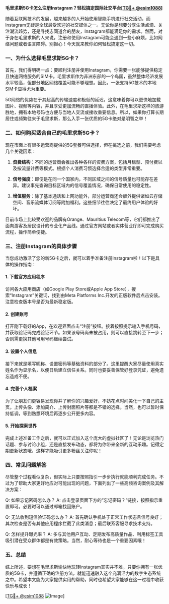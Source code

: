 **毛里求斯5G卡怎么注册Instagram？轻松搞定国际社交平台[[TG💪+ @esim1088](https://t.me/s/esim1088)]**

随着互联网技术的发展，越来越多的人开始使用智能手机进行社交活动，而Instagram无疑是全球最受欢迎的社交媒体之一。无论你是想要分享生活点滴、关注潮流趋势，还是寻找志同道合的朋友，Instagram都能满足你的需求。然而，对于身在毛里求斯的人来说，注册和使用Instagram可能会遇到一些小麻烦，比如网络问题或者语言障碍。别担心！今天就来教你如何轻松搞定这一切。

### 一、为什么选择毛里求斯5G卡？

首先，我们得明确一点：要顺利注册并使用Instagram，你需要一张能够提供稳定且快速网络服务的SIM卡。毛里求斯作为非洲东部的一个岛国，虽然整体经济发展水平较高，但部分地区网络覆盖可能不够理想。因此，一张支持5G技术的本地SIM卡显得尤为重要。

5G网络的优势在于其超高的传输速度和极低的延迟，这意味着你可以更快地加载图片、视频等内容，并且享受更加流畅的直播体验。此外，在毛里求斯这样的旅游胜地，拥有本地号码也方便与当地人交流或接收重要信息。所以，如果你打算长期居住或频繁往来于毛里求斯，那么入手一张优质的5G卡绝对是明智之举！

### 二、如何购买适合自己的毛里求斯5G卡？

现在市面上有很多运营商提供的5G套餐可供选择，但在挑选之前，我们需要考虑几个关键因素：

1. **资费结构**：不同的运营商会推出各种各样的资费方案，包括月租型、预付费以及按流量计费等模式。根据个人消费习惯选择合适的类型非常重要。
   
2. **信号强度**：即便是在同一个国家内，不同区域之间的信号质量也可能存在差异。建议事先查询目标区域内的信号覆盖情况，确保日常使用的稳定性。
   
3. **增值服务**：除了基本通话和上网功能外，部分运营商还会额外提供诸如云存储空间、音乐流媒体订阅等附加福利。这些细节往往决定了最终用户体验的好坏。

目前市场上比较受欢迎的品牌有Orange、Mauritius Telecom等，它们都推出了面向游客及居民设计的专业化产品线。通过官方网站或者实体营业厅即可完成购买流程，操作简单便捷。

### 三、注册Instagram的具体步骤

当您成功激活了您的新5G卡之后，就可以着手准备注册Instagram啦！以下是具体的操作指南：

#### 1. 下载官方应用程序
访问各大应用商店（如Google Play Store或Apple App Store），搜索“Instagram”关键词，找到由Meta Platforms Inc.开发的正版软件后点击安装。注意检查版本号是否为最新稳定版。

#### 2. 创建账号
打开刚下载好的App，在欢迎界面点击“注册”按钮。接着按照提示输入手机号码，并获取验证码完成验证环节。如果该号码尚未被占用，则可以直接跳转至下一步；否则需更换其他可用号码继续尝试。

#### 3. 设置个人信息
接下来就是填写昵称、设置密码等基础资料的部分了。这里提醒大家尽量使用真实姓名作为显示名，以便日后建立信任关系。同时也要妥善保管好登录凭证，避免遗忘造成不便。

#### 4. 完善个人档案
为了让朋友们更容易发现你并了解你的兴趣爱好，不妨花点时间美化一下自己的主页。上传头像、添加简介、上传封面照片等都是不错的选择。当然，也可以暂时保持低调，等到熟悉环境后再逐步公开更多内容。

#### 5. 开始探索世界
完成上述准备工作之后，就可以正式加入这个庞大的虚拟社区了！无论是浏览热门话题、参与讨论小组，还是直接发布动态，都将为你带来全新的互动乐趣。记得定期更新状态哦，这样才能吸引更多粉丝关注你呢！

### 四、常见问题解答

尽管整个过程看似复杂，但实际上只要按照指引一步步执行就能顺利完成任务。不过为了帮助大家更好地应对可能出现的问题，下面列出了一些高频咨询案例及其解决方案：

Q: 如果忘记密码怎么办？
A: 点击登录页面下方的“忘记密码？”链接，按照指示重置即可。必要时可以通过邮箱找回账户。

Q: 无法收到短信验证码怎么办？
A: 首先确认手机处于正常工作状态且信号良好；其次检查是否有其他应用程序拦截了此类消息；最后联系客服寻求技术支持。

Q: 怎样提升曝光率？
A: 多与其他用户互动、定期发布高质量作品、利用标签工具吸引潜在受众群体都是有效策略。当然，耐心等待也是一个重要因素哦！

### 五、总结

综上所述，要想在毛里求斯愉快地玩转Instagram其实并不难，只要你拥有一张优质的5G卡，并遵循正确的注册方法，就能迅速融入这个充满活力的数字生态系统之中。希望本文能为大家提供实用的帮助，同时也希望大家能够在这一过程中收获快乐与成长！

[[TG💪+ @esim1088](https://t.me/s/esim1088) ![Image](https://i.postimg.cc/4NQfJmqS/Snipaste-2025-05-13-00-14-12.png)]